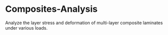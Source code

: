 # Composites-Analysis
Analyze the layer stress and deformation of multi-layer composite laminates under various loads.
